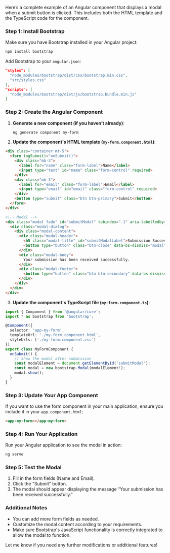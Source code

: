Here’s a complete example of an Angular component that displays a modal when a submit button is clicked. This includes both the HTML template and the TypeScript code for the component.

### Step 1: Install Bootstrap
Make sure you have Bootstrap installed in your Angular project:

```bash
npm install bootstrap
```

Add Bootstrap to your `angular.json`:

```json
"styles": [
  "node_modules/bootstrap/dist/css/bootstrap.min.css",
  "src/styles.css"
],
"scripts": [
  "node_modules/bootstrap/dist/js/bootstrap.bundle.min.js"
]
```

### Step 2: Create the Angular Component

1. **Generate a new component (if you haven’t already)**:
   ```bash
   ng generate component my-form
   ```

2. **Update the component's HTML template (`my-form.component.html`)**:

```html
<div class="container mt-5">
  <form (ngSubmit)="onSubmit()">
    <div class="mb-3">
      <label for="name" class="form-label">Name</label>
      <input type="text" id="name" class="form-control" required>
    </div>
    <div class="mb-3">
      <label for="email" class="form-label">Email</label>
      <input type="email" id="email" class="form-control" required>
    </div>
    <button type="submit" class="btn btn-primary">Submit</button>
  </form>
</div>

<!-- Modal -->
<div class="modal fade" id="submitModal" tabindex="-1" aria-labelledby="submitModalLabel" aria-hidden="true">
  <div class="modal-dialog">
    <div class="modal-content">
      <div class="modal-header">
        <h5 class="modal-title" id="submitModalLabel">Submission Successful</h5>
        <button type="button" class="btn-close" data-bs-dismiss="modal" aria-label="Close"></button>
      </div>
      <div class="modal-body">
        Your submission has been received successfully.
      </div>
      <div class="modal-footer">
        <button type="button" class="btn btn-secondary" data-bs-dismiss="modal">Close</button>
      </div>
    </div>
  </div>
</div>
```

3. **Update the component's TypeScript file (`my-form.component.ts`)**:

```typescript
import { Component } from '@angular/core';
import * as bootstrap from 'bootstrap';

@Component({
  selector: 'app-my-form',
  templateUrl: './my-form.component.html',
  styleUrls: ['./my-form.component.css']
})
export class MyFormComponent {
  onSubmit() {
    // Show the modal after submission
    const modalElement = document.getElementById('submitModal');
    const modal = new bootstrap.Modal(modalElement!);
    modal.show();
  }
}
```

### Step 3: Update Your App Component

If you want to use the form component in your main application, ensure you include it in your `app.component.html`:

```html
<app-my-form></app-my-form>
```

### Step 4: Run Your Application

Run your Angular application to see the modal in action:

```bash
ng serve
```

### Step 5: Test the Modal

1. Fill in the form fields (Name and Email).
2. Click the "Submit" button.
3. The modal should appear displaying the message "Your submission has been received successfully."

### Additional Notes

- You can add more form fields as needed.
- Customize the modal content according to your requirements.
- Make sure Bootstrap's JavaScript functionality is correctly integrated to allow the modal to function.

Let me know if you need any further modifications or additional features!